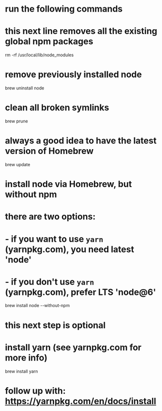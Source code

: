 # run the following commands

# this next line removes all the existing global npm packages
rm -rf /usr/local/lib/node_modules

# remove previously installed node
brew uninstall node
# clean all broken symlinks
brew prune
# always a good idea to have the latest version of Homebrew
brew update

# install node via Homebrew, but without npm
# there are two options:
# - if you want to use `yarn` (yarnpkg.com), you need latest 'node'
# - if you don't use `yarn` (yarnpkg.com), prefer LTS 'node@6'

brew install node --without-npm

# this next step is optional
# install yarn (see yarnpkg.com for more info)
brew install yarn
# follow up with: https://yarnpkg.com/en/docs/install
